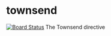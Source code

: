 # townsend
[![Board Status](https://dev.azure.com/dankatdennis/1897d72d-92c1-41f9-8c1e-1dee9eaca720/b6f03113-1fcb-4277-831f-07fafd2de635/_apis/work/boardbadge/c5936587-6c70-4f23-9774-534ff4796146)](https://dev.azure.com/dankatdennis/1897d72d-92c1-41f9-8c1e-1dee9eaca720/_boards/board/t/b6f03113-1fcb-4277-831f-07fafd2de635/Microsoft.RequirementCategory/)
The Townsend directive
